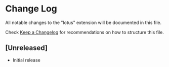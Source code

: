 # Change Log

All notable changes to the "lotus" extension will be documented in this file.

Check [Keep a Changelog](http://keepachangelog.com/) for recommendations on how to structure this file.

## [Unreleased]

- Initial release
